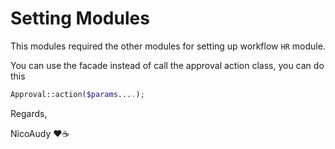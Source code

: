 # Setting Modules

This modules required the other modules for setting up workflow `HR` module.

You can use the facade instead of call the approval action class, you can do this

```php
Approval::action($params....);
```

Regards,

NicoAudy ❤️☕
